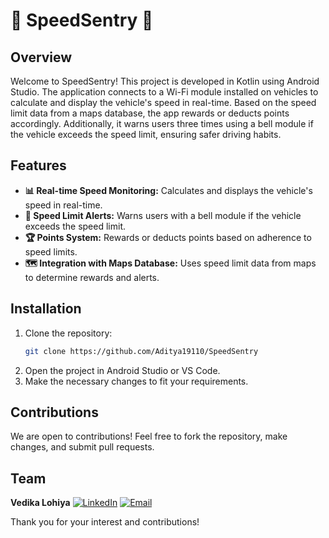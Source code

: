 # 🚗 SpeedSentry 🚗

## Overview
Welcome to SpeedSentry! This project is developed in Kotlin using Android Studio. The application connects to a Wi-Fi module installed on vehicles to calculate and display the vehicle's speed in real-time. Based on the speed limit data from a maps database, the app rewards or deducts points accordingly. Additionally, it warns users three times using a bell module if the vehicle exceeds the speed limit, ensuring safer driving habits.

## Features
- **📊 Real-time Speed Monitoring:** Calculates and displays the vehicle's speed in real-time.
- **🔔 Speed Limit Alerts:** Warns users with a bell module if the vehicle exceeds the speed limit.
- **🏆 Points System:** Rewards or deducts points based on adherence to speed limits.
- **🗺️ Integration with Maps Database:** Uses speed limit data from maps to determine rewards and alerts.

## Installation
1. Clone the repository:
   ```bash
   git clone https://github.com/Aditya19110/SpeedSentry
   ```
2. Open the project in Android Studio or VS Code.
3. Make the necessary changes to fit your requirements.

## Contributions
We are open to contributions! Feel free to fork the repository, make changes, and submit pull requests.

## Team
   **Vedika Lohiya** [![LinkedIn](https://img.icons8.com/ios-filled/50/000000/linkedin.png)](https://www.linkedin.com/in/vedika2203/) [![Email](https://img.icons8.com/ios-filled/50/000000/email.png)](mailto:vedika.lohiya22@gmail.com)

Thank you for your interest and contributions!

